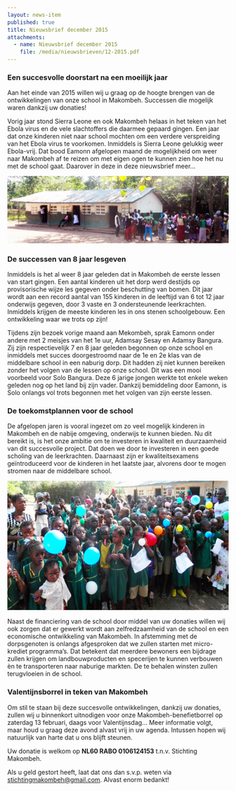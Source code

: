 ```yaml
---
layout: news-item
published: true
title: Nieuwsbrief december 2015
attachments:
  - name: Nieuwsbrief december 2015
    file: /media/nieuwsbrieven/12-2015.pdf
---
```


### Een succesvolle doorstart na een moeilijk jaar

Aan het einde van 2015 willen wij u graag op de hoogte brengen van de ontwikkelingen van onze school in Makombeh. Successen die mogelijk waren dankzij uw donaties!

Vorig jaar stond Sierra Leone en ook Makombeh helaas in het teken van het Ebola virus en de vele slachtoffers die daarmee gepaard gingen. Een jaar dat onze kinderen niet naar school mochten om een verdere verspreiding van het Ebola virus te voorkomen. Inmiddels is Sierra Leone gelukkig weer Ebola-vrij. Dat bood Eamonn afgelopen maand de mogelijkheid om weer naar Makombeh af te reizen om met eigen ogen te kunnen zien hoe het nu met de school gaat. Daarover in deze in deze nieuwsbrief meer…

![](/media/illustrations/panorama.png)

### De successen van 8 jaar lesgeven

Inmiddels is het al weer 8 jaar geleden dat in Makombeh de eerste lessen van start gingen. Een aantal kinderen uit het dorp werd destijds op provisorische wijze les gegeven onder beschutting van bomen. Dit jaar wordt aan een record aantal van 155 kinderen in de leeftijd van 6 tot 12 jaar onderwijs gegeven, door 3 vaste en 3 ondersteunende leerkrachten. Inmiddels krijgen de meeste kinderen les in ons stenen schoolgebouw. Een ontwikkeling waar we trots op zijn!

Tijdens zijn bezoek vorige maand aan Mekombeh, sprak Eamonn onder andere met 2 meisjes van het 1e uur, Adamsay Sesay en Adamsy Bangura. Zij zijn respectievelijk 7 en 8 jaar geleden begonnen op onze school en inmiddels met succes doorgestroomd naar de 1e en 2e klas van de middelbare school in een naburig dorp.  Dit hadden zij niet kunnen bereiken zonder het volgen van de lessen op onze school. Dit was een mooi voorbeeld voor Solo Bangura. Deze 6 jarige jongen werkte tot enkele weken geleden nog op het land bij zijn vader. Dankzij bemiddeling door Eamonn, is Solo onlangs vol trots begonnen met het volgen van zijn eerste lessen.

### De toekomstplannen voor de school

De afgelopen jaren is vooral ingezet om zo veel mogelijk kinderen in Makombeh en de nabije omgeving, onderwijs te kunnen bieden. Nu dit bereikt is, is het onze ambitie om te investeren in kwaliteit en duurzaamheid van dit succesvolle project. Dat doen we door te investeren in een goede scholing van de leerkrachten. Daarnaast zijn er kwaliteitsexamens geïntroduceerd voor de kinderen in het laatste jaar, alvorens door te mogen stromen naar de middelbare school. 

![](/media/illustrations/children-balloons.png)

Naast de financiering van de school door middel van uw donaties willen wij ook zorgen dat er gewerkt wordt aan zelfredzaamheid van de school en een economische ontwikkeling van Makombeh. In afstemming met de dorpsgenoten is onlangs afgesproken dat we zullen starten met micro-krediet programma’s. Dat betekent dat meerdere bewoners een bijdrage zullen krijgen om landbouwproducten en specerijen te kunnen verbouwen èn te transporteren naar naburige markten. De te behalen winsten zullen terugvloeien in de school.

### Valentijnsborrel in teken van Makombeh 

Om stil te staan bij deze succesvolle ontwikkelingen, dankzij uw donaties, zullen wij u binnenkort uitnodigen voor onze Makombeh-benefietborrel op zaterdag 13 februari, daags voor Valentijnsdag… Meer informatie volgt, maar houd u graag deze avond alvast vrij in uw agenda. Intussen hopen wij natuurlijk van harte dat u ons blijft steunen. 

Uw donatie is welkom op **NL60 RABO 0106124153** t.n.v. Stichting Makombeh.

Als u geld gestort heeft, laat dat ons dan s.v.p. weten via [stichtingmakombeh@gmail.com](mailto:stichtingmakombeh@gmail.com).  Alvast enorm bedankt!
